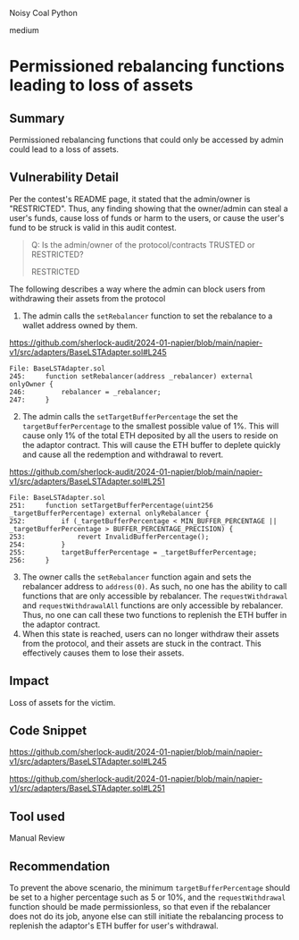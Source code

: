 Noisy Coal Python

medium

# Permissioned rebalancing functions leading to loss of assets

## Summary

Permissioned rebalancing functions that could only be accessed by admin could lead to a loss of assets.

## Vulnerability Detail

Per the contest's README page, it stated that the admin/owner is "RESTRICTED". Thus, any finding showing that the owner/admin can steal a user's funds, cause loss of funds or harm to the users, or cause the user's fund to be struck is valid in this audit contest.

> Q: Is the admin/owner of the protocol/contracts TRUSTED or RESTRICTED?
>
> RESTRICTED

The following describes a way where the admin can block users from withdrawing their assets from the protocol

1. The admin calls the `setRebalancer` function to set the rebalance to a wallet address owned by them.

https://github.com/sherlock-audit/2024-01-napier/blob/main/napier-v1/src/adapters/BaseLSTAdapter.sol#L245

```solidity
File: BaseLSTAdapter.sol
245:     function setRebalancer(address _rebalancer) external onlyOwner {
246:         rebalancer = _rebalancer;
247:     }
```

2. The admin calls the `setTargetBufferPercentage` the set the `targetBufferPercentage` to the smallest possible value of 1%. This will cause only 1% of the total ETH deposited by all the users to reside on the adaptor contract. This will cause the ETH buffer to deplete quickly and cause all the redemption and withdrawal to revert.

https://github.com/sherlock-audit/2024-01-napier/blob/main/napier-v1/src/adapters/BaseLSTAdapter.sol#L251

```solidity
File: BaseLSTAdapter.sol
251:     function setTargetBufferPercentage(uint256 _targetBufferPercentage) external onlyRebalancer {
252:         if (_targetBufferPercentage < MIN_BUFFER_PERCENTAGE || _targetBufferPercentage > BUFFER_PERCENTAGE_PRECISION) {
253:             revert InvalidBufferPercentage();
254:         }
255:         targetBufferPercentage = _targetBufferPercentage;
256:     }
```

3. The owner calls the `setRebalancer` function again and sets the rebalancer address to `address(0)`. As such, no one has the ability to call functions that are only accessible by rebalancer. The `requestWithdrawal` and `requestWithdrawalAll` functions are only accessible by rebalancer. Thus, no one can call these two functions to replenish the ETH buffer in the adaptor contract.
4. When this state is reached, users can no longer withdraw their assets from the protocol, and their assets are stuck in the contract. This effectively causes them to lose their assets.

## Impact

Loss of assets for the victim.

## Code Snippet

https://github.com/sherlock-audit/2024-01-napier/blob/main/napier-v1/src/adapters/BaseLSTAdapter.sol#L245

https://github.com/sherlock-audit/2024-01-napier/blob/main/napier-v1/src/adapters/BaseLSTAdapter.sol#L251

## Tool used

Manual Review

## Recommendation

To prevent the above scenario, the minimum `targetBufferPercentage` should be set to a higher percentage such as 5 or 10%, and the `requestWithdrawal` function should be made permissionless, so that even if the rebalancer does not do its job, anyone else can still initiate the rebalancing process to replenish the adaptor's ETH buffer for user's withdrawal.